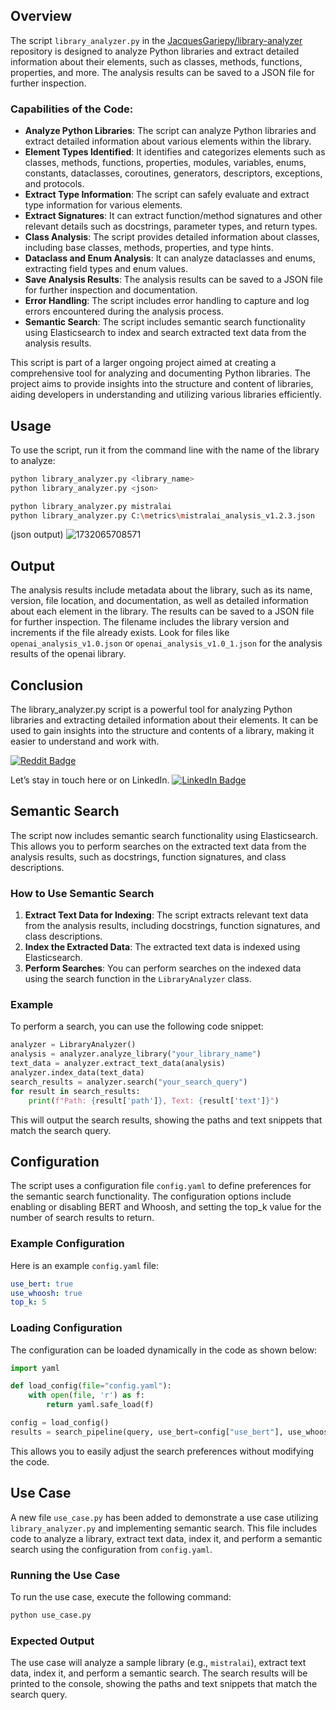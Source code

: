 ## Overview

The script `library_analyzer.py` in the [JacquesGariepy/library-analyzer](https://github.com/JacquesGariepy/library-analyzer) repository is designed to analyze Python libraries and extract detailed information about their elements, such as classes, methods, functions, properties, and more. The analysis results can be saved to a JSON file for further inspection.

### Capabilities of the Code:
- **Analyze Python Libraries**: The script can analyze Python libraries and extract detailed information about various elements within the library.
- **Element Types Identified**: It identifies and categorizes elements such as classes, methods, functions, properties, modules, variables, enums, constants, dataclasses, coroutines, generators, descriptors, exceptions, and protocols.
- **Extract Type Information**: The script can safely evaluate and extract type information for various elements.
- **Extract Signatures**: It can extract function/method signatures and other relevant details such as docstrings, parameter types, and return types.
- **Class Analysis**: The script provides detailed information about classes, including base classes, methods, properties, and type hints.
- **Dataclass and Enum Analysis**: It can analyze dataclasses and enums, extracting field types and enum values.
- **Save Analysis Results**: The analysis results can be saved to a JSON file for further inspection and documentation.
- **Error Handling**: The script includes error handling to capture and log errors encountered during the analysis process.
- **Semantic Search**: The script includes semantic search functionality using Elasticsearch to index and search extracted text data from the analysis results.

This script is part of a larger ongoing project aimed at creating a comprehensive tool for analyzing and documenting Python libraries. The project aims to provide insights into the structure and content of libraries, aiding developers in understanding and utilizing various libraries efficiently.

## Usage

To use the script, run it from the command line with the name of the library to analyze:

```sh
python library_analyzer.py <library_name>
python library_analyzer.py <json>

python library_analyzer.py mistralai
python library_analyzer.py C:\metrics\mistralai_analysis_v1.2.3.json
```
(json output)
![1732065708571](https://github.com/user-attachments/assets/f384f7e2-be33-4353-a813-191d162a9036)


## Output
The analysis results include metadata about the library, such as its name, version, file location, and documentation, as well as detailed information about each element in the library. The results can be saved to a JSON file for further inspection. The filename includes the library version and increments if the file already exists. Look for files like `openai_analysis_v1.0.json` or `openai_analysis_v1.0_1.json` for the analysis results of the openai library.

## Conclusion
The library_analyzer.py script is a powerful tool for analyzing Python libraries and extracting detailed information about their elements. It can be used to gain insights into the structure and contents of a library, making it easier to understand and work with.

[![Reddit Badge](https://img.shields.io/badge/Discussion-reddit-red)](https://www.reddit.com/r/Python/comments/1gx9j3t/library_analyzer_python_libraries_and_extract/)

Let’s stay in touch here or on LinkedIn.
[![LinkedIn Badge](https://img.shields.io/badge/LinkedIn-0077B5?style=for-the-badge&logo=linkedin&logoColor=white)](https://linkedin.com/in/jacquesgariepy)

## Semantic Search

The script now includes semantic search functionality using Elasticsearch. This allows you to perform searches on the extracted text data from the analysis results, such as docstrings, function signatures, and class descriptions.

### How to Use Semantic Search

1. **Extract Text Data for Indexing**: The script extracts relevant text data from the analysis results, including docstrings, function signatures, and class descriptions.
2. **Index the Extracted Data**: The extracted text data is indexed using Elasticsearch.
3. **Perform Searches**: You can perform searches on the indexed data using the search function in the `LibraryAnalyzer` class.

### Example

To perform a search, you can use the following code snippet:

```python
analyzer = LibraryAnalyzer()
analysis = analyzer.analyze_library("your_library_name")
text_data = analyzer.extract_text_data(analysis)
analyzer.index_data(text_data)
search_results = analyzer.search("your_search_query")
for result in search_results:
    print(f"Path: {result['path']}, Text: {result['text']}")
```

This will output the search results, showing the paths and text snippets that match the search query.

## Configuration

The script uses a configuration file `config.yaml` to define preferences for the semantic search functionality. The configuration options include enabling or disabling BERT and Whoosh, and setting the top_k value for the number of search results to return.

### Example Configuration

Here is an example `config.yaml` file:

```yaml
use_bert: true
use_whoosh: true
top_k: 5
```

### Loading Configuration

The configuration can be loaded dynamically in the code as shown below:

```python
import yaml

def load_config(file="config.yaml"):
    with open(file, 'r') as f:
        return yaml.safe_load(f)

config = load_config()
results = search_pipeline(query, use_bert=config["use_bert"], use_whoosh=config["use_whoosh"], top_k=config["top_k"])
```

This allows you to easily adjust the search preferences without modifying the code.

## Use Case

A new file `use_case.py` has been added to demonstrate a use case utilizing `library_analyzer.py` and implementing semantic search. This file includes code to analyze a library, extract text data, index it, and perform a semantic search using the configuration from `config.yaml`.

### Running the Use Case

To run the use case, execute the following command:

```sh
python use_case.py
```

### Expected Output

The use case will analyze a sample library (e.g., `mistralai`), extract text data, index it, and perform a semantic search. The search results will be printed to the console, showing the paths and text snippets that match the search query.
